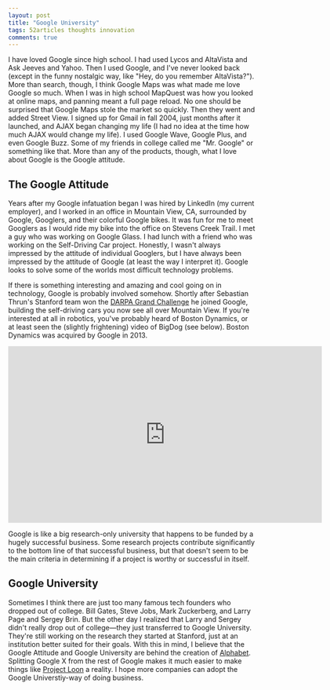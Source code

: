 ```yaml
---
layout: post
title: "Google University"
tags: 52articles thoughts innovation
comments: true
---
```


I have loved Google since high school. I had used Lycos and AltaVista and Ask Jeeves and Yahoo. Then I used Google, and I've never looked back (except in the funny nostalgic way, like "Hey, do you remember AltaVista?"). More than search, though, I think Google Maps was what made me love Google so much. When I was in high school MapQuest was how you looked at online maps, and panning meant a full page reload. No one should be surprised that Google Maps stole the market so quickly. Then they went and added Street View. I signed up for Gmail in fall 2004, just months after it launched, and AJAX began changing my life (I had no idea at the time how much AJAX would change my life). I used Google Wave, Google Plus, and even Google Buzz. Some of my friends in college called me "Mr. Google" or something like that. More than any of the products, though, what I love about Google is the Google attitude.

## The Google Attitude

Years after my Google infatuation began I was hired by LinkedIn (my current employer), and I worked in an office in Mountain View, CA, surrounded by Google, Googlers, and their colorful Google bikes. It was fun for me to meet Googlers as I would ride my bike into the office on Stevens Creek Trail. I met a guy who was working on Google Glass. I had lunch with a friend who was working on the Self-Driving Car project. Honestly, I wasn't always impressed by the attitude of individual Googlers, but I have always been impressed by the attitude of Google (at least the way I interpret it). Google looks to solve some of the worlds most difficult technology problems.

If there is something interesting and amazing and cool going on in technology, Google is probably involved somehow. Shortly after Sebastian Thrun's Stanford team won the [DARPA Grand Challenge](https://en.wikipedia.org/wiki/DARPA_Grand_Challenge) he joined Google, building the self-driving cars you now see all over Mountain View. If you're interested at all in robotics, you've probably heard of Boston Dynamics, or at least seen the (slightly frightening) video of BigDog (see below). Boston Dynamics was acquired by Google in 2013.

<iframe width="640" height="360" src="https://www.youtube.com/embed/cNZPRsrwumQ" frameborder="0" allowfullscreen></iframe>

Google is like a big research-only university that happens to be funded by a hugely successful business. Some research projects contribute significantly to the bottom line of that successful business, but that doesn't seem to be the main criteria in determining if a project is worthy or successful in itself.

## Google University

Sometimes I think there are just too many famous tech founders who dropped out of college. Bill Gates, Steve Jobs, Mark Zuckerberg, and Larry Page and Sergey Brin. But the other day I realized that Larry and Sergey didn't really drop out of college&mdash;they just transferred to Google University. They're still working on the research they started at Stanford, just at an institution better suited for their goals. With this in mind, I believe that the Google Attitude and Google University are behind the creation of [Alphabet](https://abc.xyz/). Splitting Google X from the rest of Google makes it much easier to make things like [Project Loon](http://www.google.com/loon/) a reality. I hope more companies can adopt the Google Universtiy-way of doing business.
